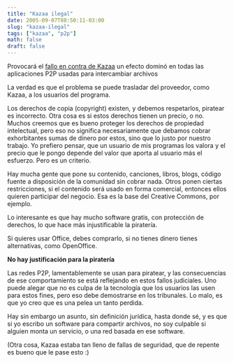 ```yaml
---
title: "Kazaa ilegal"
date: 2005-09-07T08:50:11-03:00
slug: "kazaa-ilegal"
tags: ["kazaa", "p2p"]
math: false
draft: false
---
```


Provocará el [fallo en contra de Kazaa](http://www.austlii.edu.au/au/cases/cth/federal_ct/2005/1242.html)
un efecto dominó en todas las aplicaciones P2P usadas para intercambiar
archivos

La verdad es que el problema se puede trasladar del proveedor, como
Kazaa, a los usuarios del programa.

Los derechos de copia (copyright) existen, y debemos respetarlos,
piratear es incorrecto. Otra cosa es si estos derechos tienen un precio,
o no. Muchos creemos que es bueno proteger los derechos de propiedad
intelectual, pero eso no significa necesariamente que debamos cobrar
exhorbitantes sumas de dinero por estos, sino que lo justo por nuestro
trabajo. Yo prefiero pensar, que un usuario de mis programas los valora
y el precio que le pongo depende del valor que aporta al usuario más el
esfuerzo. Pero es un criterio.

Hay mucha gente que pone su contenido, canciones, libros, blogs, código
fuente a disposición de la comunidad sin cobrar nada. Otros ponen
ciertas restricciones, si el contenido será usado en forma comercial,
entonces ellos quieren participar del negocio. Esa es la base del
Creative Commons, por ejemplo.

Lo interesante es que hay mucho software gratis, con protección de
derechos, lo que hace más injustificable la piratería.

Si quieres usar Office, debes comprarlo, si no tienes dinero tienes
alternativas, como OpenOffice.

**No hay justificación para la piratería**

Las redes P2P, lamentablemente se usan para piratear, y las
consecuencias de ese comportamiento se está reflejando en estos fallos
judiciales. Uno puede alegar que no es culpa de la tecnología que los
usuarios las usen para estos fines, pero eso debe demostrarse en los
tribunales. Lo malo, es que yo creo que es una pelea un tanto perdida.

Hay sin embargo un asunto, sin definición jurídica, hasta donde sé, y es
que si yo escribo un software para compartir archivos, no soy culpable
si alguien monta un servicio, o una red basada en ese software.

(Otra cosa, Kazaa estaba tan lleno de fallas de seguridad, que de
repente es bueno que le pase esto :)
